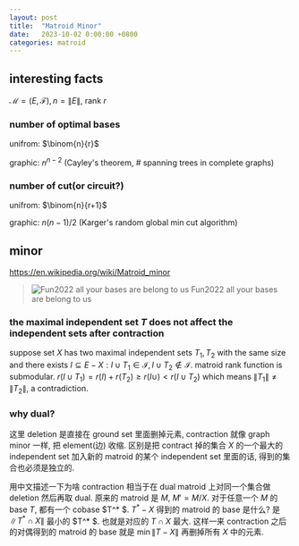 ```yaml
---
layout: post
title:  "Matroid Minor"
date:   2023-10-02 0:00:00 +0800
categories: matroid
---
```


## interesting facts


$\mathcal M=(E,\mathcal F),n=\|E\|$, rank $r$

### number of optimal bases

unifrom: $\binom{n}{r}$

graphic: $n^{n-2}$ (Cayley's theorem, # spanning trees in complete graphs)

### number of cut(or circuit?)

unifrom: $\binom{n}{r+1}$

graphic: $n(n-1)/2$ (Karger's random global min cut algorithm)

## minor

<https://en.wikipedia.org/wiki/Matroid_minor>

> ![Fun2022 all your bases are belong to us]({{url}}/assets/image/matroidminor/fun2022minordef.jpg)
> Fun2022 all your bases are belong to us


### the maximal independent set $T$ does not affect the independent sets after contraction

suppose set $X$ has two maximal independent sets $T_1,T_2$ with the same size and there exists $I\subseteq E-X : I\cup T_1 \in \mathcal{I}, I\cup T_2\notin \mathcal{I}$. matroid rank function is submodular. $r(I\cup T_1)=r(I)+r(T_2)\geq r(I\cup)< r(I\cup T_2)$ which means $\|T_1\|\not ={\|T_2\|}$, a contradiction.


### why dual?

这里 deletion 是直接在 ground set 里面删掉元素, contraction 就像 graph minor 一样, 把 element(边) 收缩. 区别是把 contract 掉的集合 $X$ 的一个最大的 independent set 加入新的 matroid 的某个 independent set 里面的话, 得到的集合也必须是独立的.

用中文描述一下为啥 contraction 相当于在 dual matroid 上对同一个集合做 deletion 然后再取 dual. 原来的 matroid 是 $M$, $M'=M/X$. 对于任意一个 $M$ 的 base $T$, 都有一个 cobase $T^* $. $T^* - X$ 得到的 matroid 的 base 是什么? 是 $\|T^* \cap X\|$ 最小的 $T^* $. 也就是对应的 $T\cap X$ 最大. 这样一来 contraction 之后的对偶得到的 matroid 的 base 就是 $\min \|T- X\|$ 再删掉所有 $X$ 中的元素. 

